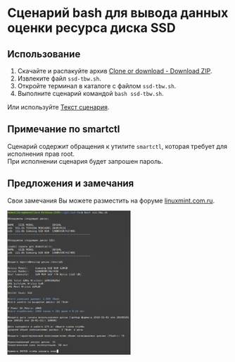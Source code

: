 # Сценарий bash для вывода данных оценки ресурса диска SSD
  
## Использование
1. Скачайте и распакуйте архив [Clone or download - Download ZIP](https://github.com/demonlibra/ssd-tbw/archive/master.zip).  
2. Извлеките файл `ssd-tbw.sh`.  
3. Откройте терминал в каталоге с файлом `ssd-tbw.sh`.  
4. Выполните сценарий командой `bash ssd-tbw.sh`.

Или используйте [Текст сценария](https://github.com/demonlibra/ssd-tbw/raw/master/ssd-tbw.sh).

## Примечание по smartctl

Сценарий содержит обращения к утилите `smartctl`, которая требует для исполнения прав root.  
При исполнении сценария будет запрошен пароль.

## Предложения и замечания
Свои замечания Вы можете разместить на форуме [linuxmint.com.ru](https://linuxmint.com.ru/viewtopic.php?p=81012#p81012).

<img width="280" src="https://github.com/demonlibra/ssd-tbw/blob/master/ssd-tbw.png" />
